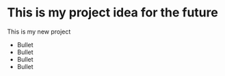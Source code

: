 # This is my project idea for the future
This is my new project

-  Bullet
-  Bullet
-  Bullet
-  Bullet

